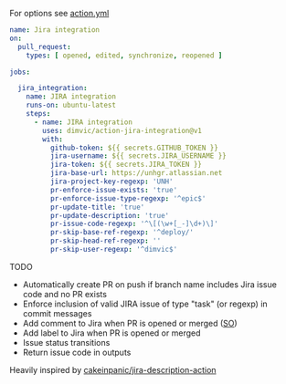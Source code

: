 For options see [action.yml](./action.yml)

```yml
name: Jira integration
on:
  pull_request:
    types: [ opened, edited, synchronize, reopened ]

jobs:

  jira_integration:
    name: JIRA integration
    runs-on: ubuntu-latest
    steps:
      - name: JIRA integration
        uses: dimvic/action-jira-integration@v1
        with:
          github-token: ${{ secrets.GITHUB_TOKEN }}
          jira-username: ${{ secrets.JIRA_USERNAME }}
          jira-token: ${{ secrets.JIRA_TOKEN }}
          jira-base-url: https://unhgr.atlassian.net
          jira-project-key-regexp: 'UNH'
          pr-enforce-issue-exists: 'true'
          pr-enforce-issue-type-regexp: '^epic$'
          pr-update-title: 'true'
          pr-update-description: 'true'
          pr-issue-code-regexp: '^\[(\w+[_-]\d+)\]'
          pr-skip-base-ref-regexp: '^deploy/'
          pr-skip-head-ref-regexp: ''
          pr-skip-user-regexp: '^dimvic$'
```

TODO

- Automatically create PR on push if branch name includes Jira issue code and no PR exists
- Enforce inclusion of valid JIRA issue of type "task" (or regexp) in commit messages
- Add comment to Jira when PR is opened or merged
  ([SO](https://stackoverflow.com/questions/60710209/trigger-github-actions-only-when-pr-is-merged))
- Add label to Jira when PR is opened or merged
- Issue status transitions
- Return issue code in outputs

Heavily inspired by [cakeinpanic/jira-description-action](https://github.com/cakeinpanic/jira-description-action)
